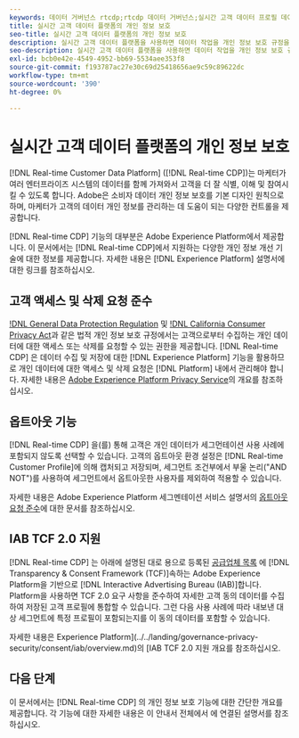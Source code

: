 ```yaml
---
keywords: 데이터 거버넌스 rtcdp;rtcdp 데이터 거버넌스;실시간 고객 데이터 프로필 데이터 거버넌스;개인 정보 보호 rtcdp;rtcdp 개인 정보
title: 실시간 고객 데이터 플랫폼의 개인 정보 보호
seo-title: 실시간 고객 데이터 플랫폼의 개인 정보 보호
description: 실시간 고객 데이터 플랫폼을 사용하면 데이터 작업을 개인 정보 보호 규정을 준수하도록 하는 프로세스를 간소화할 수 있습니다.
seo-description: 실시간 고객 데이터 플랫폼을 사용하면 데이터 작업을 개인 정보 보호 규정을 준수하도록 하는 프로세스를 간소화할 수 있습니다.
exl-id: bcb0e42e-4549-4952-bb69-5534aee353f8
source-git-commit: f193787ac27e30c69d25418656ae9c59c89622dc
workflow-type: tm+mt
source-wordcount: '390'
ht-degree: 0%

---
```


# 실시간 고객 데이터 플랫폼의 개인 정보 보호

[!DNL Real-time Customer Data Platform] ([!DNL Real-time CDP])는 마케터가 여러 엔터프라이즈 시스템의 데이터를 함께 가져와서 고객을 더 잘 식별, 이해 및 참여시킬 수 있도록 합니다. Adobe은 소비자 데이터 개인 정보 보호를 기본 디자인 원칙으로 하며, 마케터가 고객의 데이터 개인 정보를 관리하는 데 도움이 되는 다양한 컨트롤을 제공합니다.

[!DNL Real-time CDP] 기능의 대부분은 Adobe Experience Platform에서 제공합니다. 이 문서에서는 [!DNL Real-time CDP]에서 지원하는 다양한 개인 정보 개선 기술에 대한 정보를 제공합니다. 자세한 내용은 [!DNL Experience Platform] 설명서에 대한 링크를 참조하십시오.

## 고객 액세스 및 삭제 요청 준수

[!DNL General Data Protection Regulation](GDPR) 및 [!DNL California Consumer Privacy Act](CCPA)과 같은 법적 개인 정보 보호 규정에서는 고객으로부터 수집하는 개인 데이터에 대한 액세스 또는 삭제를 요청할 수 있는 권한을 제공합니다. [!DNL Real-time CDP] 은 데이터 수집 및 저장에 대한 [!DNL Experience Platform] 기능을 활용하므로 개인 데이터에 대한 액세스 및 삭제 요청은 [!DNL Platform] 내에서 관리해야 합니다. 자세한 내용은 [Adobe Experience Platform Privacy Service](../../privacy-service/home.md)의 개요를 참조하십시오.

## 옵트아웃 기능

[!DNL Real-time CDP] 을(를) 통해 고객은 개인 데이터가 세그먼테이션 사용 사례에 포함되지 않도록 선택할 수 있습니다. 고객의 옵트아웃 환경 설정은 [!DNL Real-time Customer Profile]에 의해 캡처되고 저장되며, 세그먼트 조건부에서 부울 논리(&quot;AND NOT&quot;)를 사용하여 세그먼트에서 옵트아웃한 사용자를 제외하여 적용할 수 있습니다.

자세한 내용은 Adobe Experience Platform 세그멘테이션 서비스 설명서의 [옵트아웃 요청 준수](../../segmentation/consents.md)에 대한 문서를 참조하십시오.

## IAB TCF 2.0 지원

[!DNL Real-time CDP] 는 아래에 설명된 대로 용으로 등록된  [공급업체 목록](https://iabeurope.eu/vendor-list-tcf-v2-0/) 에  [!DNL Transparency & Consent Framework (TCF)]속하는 Adobe Experience Platform을 기반으로  [!DNL Interactive Advertising Bureau (IAB)]합니다. Platform을 사용하면 TCF 2.0 요구 사항을 준수하여 자세한 고객 동의 데이터를 수집하여 저장된 고객 프로필에 통합할 수 있습니다. 그런 다음 사용 사례에 따라 내보낸 대상 세그먼트에 특정 프로필이 포함되는지를 이 동의 데이터를 포함할 수 있습니다.

자세한 내용은 Experience Platform](../../landing/governance-privacy-security/consent/iab/overview.md)의 [IAB TCF 2.0 지원 개요를 참조하십시오.

## 다음 단계

이 문서에서는 [!DNL Real-time CDP] 의 개인 정보 보호 기능에 대한 간단한 개요를 제공합니다. 각 기능에 대한 자세한 내용은 이 안내서 전체에서 에 연결된 설명서를 참조하십시오.
